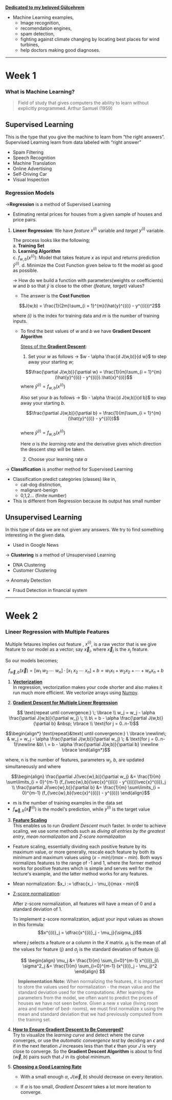 <ins>**Dedicated to my beloved [Gülçehrem](ahmetkasimerbay.net)**</ins>

- Machine Learning examples,
    - Image recognition,
    - recomendation engines,
    - spam detection,
    - fighting against climate changing by locating best places for wind turbines,
    - help doctors making good diagnoses.

---

# Week 1

### What is Machine Learning?

> Field of study that gives computers the ability to learn without explicitly programmed.
Arthur Samuel (1959)
>

## Supervised Learning

This is the type that you give the machine to learn from “the right answers”.  Supervised Learning learn from  data labeled with “right answer”

- Spam Filtering
- Speech Recognition
- Machine Translation
- Online Advertising
- Self-Driving Car
- Visual Inspection

### Regression Models
→**Regression** is a method of Supervised Learning

- Estimating rental prices for houses from a given sample of houses and price pairs.  

1. **Lineer Regression**:
   We have _feature_ $x^{(i)}$ variable and _target_ $y^{(i)}$ variable.

   The process looks like the following;  
   a. **Training Set**  
   b. **Learning Algorithm**  
   c. $f_{w,b}(x^{(i)})$: Model that takes feature _x_ as input and returns prediction $\hat{y}^{(i)}$.
   d. Minimize the Cost Function given below to fit the model as good as possible.

   → How do we build a function with parameters(weights or coefficients) $w$ and $b$ so that $\hat{y}$ is close to the other _(feature, target)_ values?

    * The answer is the **Cost Function**

    $$J(w,b) = \frac{1}{2m}\sum_{i = 1}^{m}(\hat{y}^{(i)} - y^{(i)})^2$$  

    where _(i)_ is the index for training data and _m_ is the number of training inputs.

    * To find the best values of $w$ and $b$ we have **Gradient Descent Algorithm**

      <ins>Steps of the **Gradient Descent**</ins>:

      1. Set your $w$ as follows &rarr; $w - \alpha \frac{d J(w,b)}{d w}$ to step away your starting $w$;

        $$\frac{\partial J(w,b)}{\partial w} = \frac{1}{m}\sum_{i = 1}^{m}(\hat{y}^{(i)} - y^{(i)}).\hat{x}^{(i)}$$
        where $\hat{y}^{(i)} = f_{w,b}(x^{(i)})$

        Also set your $b$ as follows &rarr; $b - \alpha \frac{d J(w,b)}{d b}$ to step away your starting $b$.

        $$\frac{\partial J(w,b)}{\partial b} = \frac{1}{m}\sum_{i = 1}^{m}(\hat{y}^{(i)} - y^{(i)})$$  
        where $\hat{y}^{(i)} = f_{w,b}(x^{(i)})$

        Here $\alpha$ is *the learning rate* and the derivative gives which direction the descent step will be taken.

      2. Choose your learning rate $\alpha$  

→ **Classification** is another method for Supervised Learning

- Classification predict categories (classes) like in,
    - cat-dog distinction,
    - malignant-benign
    - 0,1,2… (finite number)
- This is different from Regression because its output has small number

## Unsupervised Learning

In this type of data we are not given any answers. We try to find something interesting in the given data.

- Used in Google News

→ **Clustering** is a method of Unsupervised Learning

- DNA Clustering
- Customer Clustering

→ Anomaly Detection

- Fraud Detection in financial system

---
# Week 2

### Lineer Regression with Multiple Features  
Multiple fetaures implies out feature , $x^{(i)}$, is a raw vector that is we give feature to our model as a vector; say $\vec{x}_j$, where $\vec{x}_{j}$ is the $x_{j}$ feature.

So our models becomes;  

$$ f_{\vec{w},b}({\vec{x}}) = [w_{1}\ w_{2}\ \cdots\ w_{n}] \cdot [x_{1}\  x_{2}\  \cdots\ x_{n}] + b = w_{1}x_{1} + w_{2}x_{2} + \cdots + w_{n}x_{n} + b $$


1. <ins>**Vectorization**</ins>  
In regression, vectorization makes your code shorter and also makes it run much more efficient. We vectorize arrays using [Numpy](https://numpy.org/doc/stable/).

2. <ins>**Gradient Descent for Multiple Lineer Regression**</ins>

$$ \text{repeat until convergence:} \; \lbrace \\ w_j = w_j -  \alpha \frac{\partial J(w,b)}{\partial w_j} \; \\ b\ = b - \alpha \frac{\partial J(w,b)}{\partial b}  &nbsp; \rbrace \\ \text{for j = 0..n-1}$$

$$\begin{align*} \text{repeat}&\text{ until convergence:} \  \lbrace \newline\; & w_j = w_j -  \alpha \frac{\partial J(w,b)}{\partial w_j} \; & \text{for j = 0..n-1}\newline
&b\ \ = b -  \alpha \frac{\partial J(w,b)}{\partial b}  \newline \rbrace
\end{align*}$$

where, n is the number of features, parameters $w_j$,  $b$, are updated simultaneously and where  

$$\begin{align}
\frac{\partial J(\vec{w},b)}{\partial w_j}  &= \frac{1}{m} \sum\limits_{i = 0}^{m-1} (f_{\vec{w},b}(\vec{x}^{(i)}) - y^{(i)})\vec{x}^{(i)}_j  \\
\frac{\partial J(\vec{w},b)}{\partial b}  &= \frac{1}{m} \sum\limits_{i = 0}^{m-1} (f_{\vec{w},b}(\vec{x}^{(i)}) - y^{(i)})
\end{align}$$

  * m is the number of training examples in the data set  
  *  $f_{\mathbf{\vec{w}},b}(\vec{x}^{(i)})$ is the model's prediction, while $y^{(i)}$ is the target value

3. <ins>**Feature Scaling**</ins>  
  This enables us to run *Gradient Descent* much faster. In order to achieve scaling, we use some methods such as *diving all entries by the greatest entry*, *mean normalizaiton* and *Z-score normalizaiton*

  - Feature scaling, essentially dividing each positive feature by its maximum value, or more generally, rescale each feature by both its minimum and maximum values using $(x-min)/(max-min)$. Both ways normalizes features to the range of -1 and 1, where the former method works for positive features which is simple and serves well for the lecture's example, and the latter method works for any features.

  - Mean normalization: $x_i := \dfrac{x_i - \mu_i}{max - min}$

  - <ins>Z-score normalization</ins>:

    After z-score normalization, all features will have a mean of 0 and a standard deviation of 1.

    To implement z-score normalization, adjust your input values as shown in this formula:
    $$x^{(i)}_j = \dfrac{x^{(i)}_j - \mu_j}{\sigma_j}$$  

    where $j$ selects a feature or a column in the $X$ matrix. $µ_j$ is the mean of all the values for feature (j) and $\sigma_j$ is the standard deviation of feature (j).

    $$
    \begin{align}
    \mu_j &= \frac{1}{m} \sum_{i=0}^{m-1} x^{(i)}_j\\
    \sigma^2_j &= \frac{1}{m} \sum_{i=0}^{m-1} (x^{(i)}_j - \mu_j)^2
    \end{align}
    $$

  >**Implementation Note:** When normalizing the features, it is important
  to store the values used for normalization - the mean value and the standard deviation used for the computations. After learning the parameters
  from the model, we often want to predict the prices of houses we have not
  seen before. Given a new x value (living room area and number of bed-
  rooms), we must first normalize x using the mean and standard deviation
  that we had previously computed from the training set.

4. <ins>**How to Ensure Gradient Descent to Be Converged?**</ins>  
Try to visualize the *learning curve* and detect where the curve converges, or use the *automatic convergence test* by deciding an $\epsilon$ and if in the next iteration $J$ increases less than that $\epsilon$ than your $J$ is very close to converge. So the **Gradient Descent Algorithm** is about to find $(\vec{w},b)$ pairs such that $J$ in its global minimum.



5. <ins>**Choosing a Good Learning Rate**</ins>  
    * With a small enough $\alpha$, $J(\vec{w},b)$ should decrease on every iteration.

    * If $\alpha$ is too small, *Gradient Descent* takes a lot more iteration to converge.
